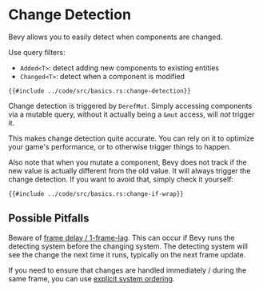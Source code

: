 # Change Detection

Bevy allows you to easily detect when components are changed.

Use query filters:
 - `Added<T>`: detect adding new components to existing entities
 - `Changed<T>`: detect when a component is modified

```rust,no_run,noplayground
{{#include ../code/src/basics.rs:change-detection}}
```

Change detection is triggered by `DerefMut`. Simply accessing components via a
mutable query, without it actually being a `&mut` access, will *not* trigger it.

This makes change detection quite accurate. You can rely on it to optimize
your game's performance, or to otherwise trigger things to happen.

Also note that when you mutate a component, Bevy does not track if the new value
is actually different from the old value. It will always trigger the change
detection. If you want to avoid that, simply check it yourself:

```rust,no_run,noplayground
{{#include ../code/src/basics.rs:change-if-wrap}}
```

## Possible Pitfalls

Beware of [frame delay / 1-frame-lag](../pitfalls/frame-delay.md). This can
occur if Bevy runs the detecting system before the changing system. The
detecting system will see the change the next time it runs, typically on the
next frame update.

If you need to ensure that changes are handled immediately / during the same frame,
you can use [explicit system ordering](./system-order.md).
